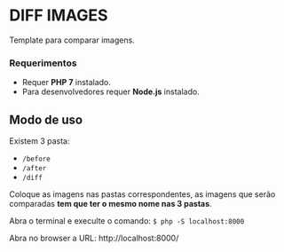 # DIFF IMAGES

Template para comparar imagens.

### Requerimentos

- Requer **PHP 7** instalado.
- Para desenvolvedores requer **Node.js** instalado.

## Modo de uso

Existem 3 pasta:
- `/before`
- `/after`
- `/diff`

Coloque as imagens nas pastas correspondentes, as imagens que serão comparadas **tem que ter o mesmo nome nas 3 pastas**.

Abra o terminal e execulte o comando:
`
$ php -S localhost:8000
`

Abra no browser a URL: http://localhost:8000/
